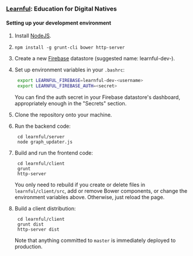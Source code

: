 ### [Learnful](https://learnful.co/): Education for Digital Natives

#### Setting up your development environment

1. Install [NodeJS](https://nodejs.org/).
2. `npm install -g grunt-cli bower http-server`
3. Create a new [Firebase](https://firebase.com/) datastore (suggested name: learnful-dev-<username>).
4. Set up environment variables in your `.bashrc`:

   ```bash
    export LEARNFUL_FIREBASE=learnful-dev-<username>
    export LEARNFUL_FIREBASE_AUTH=<secret>
   ```

   You can find the auth secret in your Firebase datastore's dashboard, appropriately enough in the
   "Secrets" section.

5. Clone the repository onto your machine.

6. Run the backend code:

   ```
    cd learnful/server
    node graph_updater.js
   ```
   
7. Build and run the frontend code:

   ```
    cd learnful/client
    grunt
    http-server
   ```
   
   You only need to rebuild if you create or delete files in `learnful/client/src`, add or remove
   Bower components, or change the environment variables above.  Otherwise, just reload the page.

8. Build a client distribution:

   ```
    cd learnful/client
    grunt dist
    http-server dist
   ```

   Note that anything committed to `master` is immediately deployed to production.
